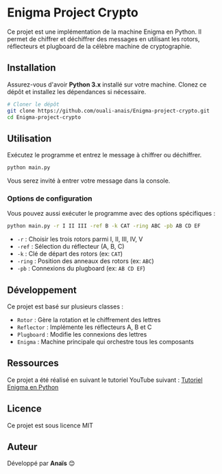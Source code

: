 # Enigma Project Crypto

Ce projet est une implémentation de la machine Enigma en Python. 
Il permet de chiffrer et déchiffrer des messages en utilisant les rotors, réflecteurs et plugboard de la célèbre machine de cryptographie.

## Installation

Assurez-vous d'avoir **Python 3.x** installé sur votre machine. Clonez ce dépôt et installez les dépendances si nécessaire.

```sh
# Cloner le dépôt
git clone https://github.com/ouali-anais/Enigma-project-crypto.git
cd Enigma-project-crypto
```

## Utilisation

Exécutez le programme et entrez le message à chiffrer ou déchiffrer.

```sh
python main.py
```

Vous serez invité à entrer votre message dans la console.

### Options de configuration
Vous pouvez aussi exécuter le programme avec des options spécifiques :

```sh
python main.py -r I II III -ref B -k CAT -ring ABC -pb AB CD EF
```

- `-r` : Choisir les trois rotors parmi I, II, III, IV, V
- `-ref` : Sélection du réflecteur (A, B, C)
- `-k` : Clé de départ des rotors (ex: `CAT`)
- `-ring` : Position des anneaux des rotors (ex: `ABC`)
- `-pb` : Connexions du plugboard (ex: `AB CD EF`)

## Développement

Ce projet est basé sur plusieurs classes :

- `Rotor` : Gère la rotation et le chiffrement des lettres
- `Reflector` : Implémente les réflecteurs A, B et C
- `Plugboard` : Modifie les connexions des lettres
- `Enigma` : Machine principale qui orchestre tous les composants

## Ressources

Ce projet a été réalisé en suivant le tutoriel YouTube suivant : [Tutoriel Enigma en Python](https://www.youtube.com/watch?v=sbm2dmkmqgQ&t=2s)

## Licence

Ce projet est sous licence MIT 

## Auteur

Développé par **Anaïs** 😊



